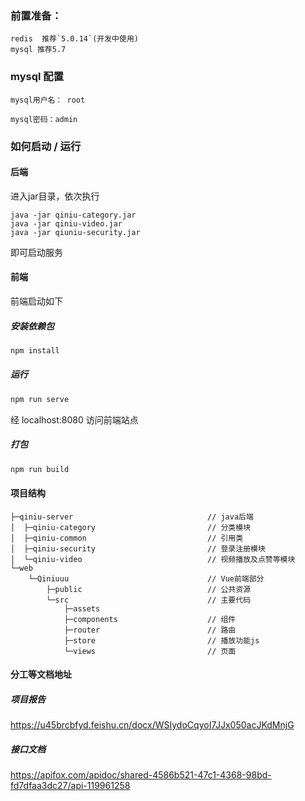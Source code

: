 ### 前置准备：

``` 
redis  推荐`5.0.14`(开发中使用)
mysql 推荐5.7
```

### mysql 配置

```
mysql用户名： root

mysql密码：admin
```

### 如何启动 / 运行

#### 后端

进入jar目录，依次执行

``` shell
java -jar qiniu-category.jar
java -jar qiniu-video.jar
java -jar qiuniu-security.jar
```

即可启动服务

#### 前端


前端启动如下

##### 安装依赖包
```bash
npm install
```

##### 运行
```bash
npm run serve
```

经 localhost:8080 访问前端站点

##### 打包

```bash
npm run build
```

#### 项目结构

```
├─qiniu-server								// java后端
│  ├─qiniu-category							// 分类模块
│  ├─qiniu-common							// 引用类
│  ├─qiniu-security							// 登录注册模块
│  └─qiniu-video							// 视频播放及点赞等模块
└─web
    └─Qiniuuu								// Vue前端部分
        ├─public							// 公共资源
        └─src								// 主要代码
            ├─assets
            ├─components					// 组件
            ├─router						// 路由
            ├─store							// 播放功能js
            └─views							// 页面
```



#### 分工等文档地址

##### 项目报告

https://u45brcbfyd.feishu.cn/docx/WSIydoCqyoI7JJx050acJKdMnjG

##### 接口文档

https://apifox.com/apidoc/shared-4586b521-47c1-4368-98bd-fd7dfaa3dc27/api-119961258